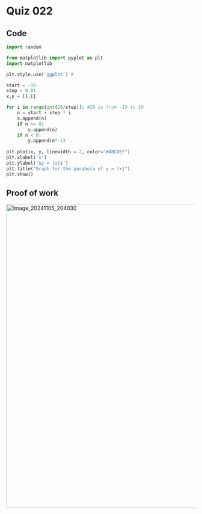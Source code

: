 # Quiz 022
## Code
```.py
import random

from matplotlib import pyplot as plt
import matplotlib

plt.style.use('ggplot') #

start = -10
step = 0.01
x,y = [],[]

for i in range(int(20/step)): #20 is from -10 to 10
    n = start + step * i
    x.append(n)
    if n >= 0:
        y.append(n)
    if n < 0:
        y.append(n*-1)
        
plt.plot(x, y, linewidth = 2, color="#ABCDEF")
plt.xlabel('x')
plt.ylabel('$y = |x|$')
plt.title("Graph for the parabola of y = |x|")
plt.show()
```
## Proof of work
<img width="809" alt="Image_20241105_204030" src="https://github.com/user-attachments/assets/b05f17a3-5019-407b-a0e2-7416067038ea">

